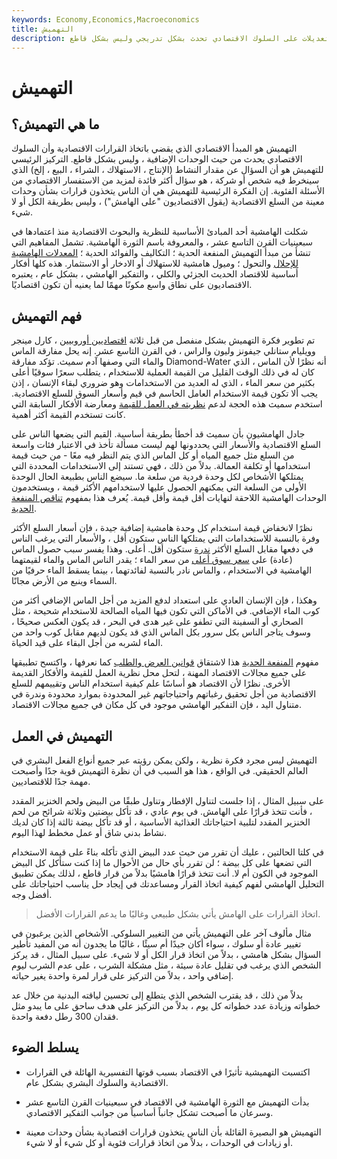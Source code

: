 ```yaml
---
keywords: Economy,Economics,Macroeconomics
title: التهميش
description: التهميش هو مبدأ اقتصادي أن القرارات والتعديلات على السلوك الاقتصادي تحدث بشكل تدريجي وليس بشكل قاطع.
---
```


# التهميش
## ما هي التهميش؟

التهميش هو المبدأ الاقتصادي الذي يقضي باتخاذ القرارات الاقتصادية وأن السلوك الاقتصادي يحدث من حيث الوحدات الإضافية ، وليس بشكل قاطع. التركيز الرئيسي للتهميش هو أن السؤال عن مقدار النشاط (الإنتاج ، الاستهلاك ، الشراء ، البيع ، إلخ) الذي سينخرط فيه شخص أو شركة ، هو سؤال أكثر فائدة لمزيد من الاستفسار الاقتصادي من الأسئلة الفئوية. إن الفكرة الرئيسية للتهميش هي أن الناس يتخذون قرارات بشأن وحدات معينة من السلع الاقتصادية (يقول الاقتصاديون "على الهامش") ، وليس بطريقة الكل أو لا شيء.

شكلت الهامشية أحد المبادئ الأساسية للنظرية والبحوث الاقتصادية منذ اعتمادها في سبعينيات القرن التاسع عشر ، والمعروفة باسم الثورة الهامشية. تشمل المفاهيم التي تنشأ من مبدأ التهميش المنفعة الحدية ؛ التكاليف والفوائد الحدية ؛ [المعدلات الهامشية للإحلال](/marginal_rate_substitution) والتحول ؛ وميول هامشية للاستهلاك أو الادخار أو الاستثمار. هذه كلها أفكار أساسية للاقتصاد الحديث الجزئي والكلي ، والتفكير الهامشي ، بشكل عام ، يعتبره الاقتصاديون على نطاق واسع مكونًا مهمًا لما يعنيه أن تكون اقتصاديًا.

## فهم التهميش

تم تطوير فكرة التهميش بشكل منفصل من قبل ثلاثة [اقتصاديين أوروبيين](/economist) ، كارل مينجر وويليام ستانلي جيفونز وليون والراس ، في القرن التاسع عشر. إنه يحل مفارقة الماس والماء التي وصفها آدم سميث. تؤكد مفارقة Diamond-Water أنه نظرًا لأن الماس ، الذي كان له في ذلك الوقت القليل من القيمة العملية للاستخدام ، يتطلب سعرًا سوقيًا أعلى بكثير من سعر الماء ، الذي له العديد من الاستخدامات وهو ضروري لبقاء الإنسان ، إذن يجب ألا تكون قيمة الاستخدام العامل الحاسم في قيم وأسعار السوق للسلع الاقتصادية. استخدم سميث هذه الحجة لدعم [نظريته في العمل للقيمة](/labor-theory-of-value) ومعارضة الأفكار السابقة التي كانت تستخدم القيمة أكثر أهمية.

جادل الهامشيون بأن سميث قد أخطأ بطريقة أساسية. القيم التي يضعها الناس على السلع الاقتصادية والأسعار التي يحددونها لهم ليست مسألة تأخذ في الاعتبار فئات واسعة من السلع مثل جميع المياه أو كل الماس الذي يتم النظر فيه معًا - من حيث قيمة استخدامها أو تكلفة العمالة. بدلاً من ذلك ، فهي تستند إلى الاستخدامات المحددة التي يمتلكها الأشخاص لكل وحدة فردية من سلعة ما. سيضع الناس بطبيعة الحال الوحدة الأولى من السلعة التي يمكنهم الحصول عليها لاستخدامهم الأكثر قيمة ، ويستخدمون الوحدات الهامشية اللاحقة لنهايات أقل قيمة وأقل قيمة. يُعرف هذا بمفهوم [تناقص المنفعة الحدية](/lawofdiminishingutility).

نظرًا لانخفاض قيمة استخدام كل وحدة هامشية إضافية جيدة ، فإن أسعار السلع الأكثر وفرة بالنسبة للاستخدامات التي يمتلكها الناس ستكون أقل ، والأسعار التي يرغب الناس في دفعها مقابل السلع الأكثر [ندرة](/scarcity) ستكون أقل. أعلى. وهذا يفسر سبب حصول الماس (عادة) على [سعر سوق أعلى](/market-price) من سعر الماء ؛ يقدر الناس الماس والماء لقيمتهما الهامشية في الاستخدام ، والماس نادر بالنسبة لفائدتهما ، بينما يسقط الماء حرفيًا من السماء وينبع من الأرض مجانًا.

وهكذا ، فإن الإنسان العادي على استعداد لدفع المزيد من أجل الماس الإضافي أكثر من كوب الماء الإضافي. في الأماكن التي تكون فيها المياه الصالحة للاستخدام شحيحة ، مثل الصحاري أو السفينة التي تطفو على غير هدى في البحر ، قد يكون العكس صحيحًا ، وسوف يتاجر الناس بكل سرور بكل الماس الذي قد يكون لديهم مقابل كوب واحد من الماء لشربه من أجل البقاء على قيد الحياة.

مفهوم [المنفعة الحدية](/marginalutility) هذا لاشتقاق [قوانين العرض والطلب](/law-of-supply-demand) كما نعرفها ، واكتسح تطبيقها على جميع مجالات الاقتصاد المهنة ، لتحل محل نظرية العمل للقيمة والأفكار القديمة الأخرى. نظرًا لأن الاقتصاد هو أساسًا علم كيفية استخدام الناس وتقييمهم للسلع الاقتصادية من أجل تحقيق رغباتهم واحتياجاتهم غير المحدودة بموارد محدودة وندرة في متناول اليد ، فإن التفكير الهامشي موجود في كل مكان في جميع مجالات الاقتصاد.

## التهميش في العمل

التهميش ليس مجرد فكرة نظرية ، ولكن يمكن رؤيته عبر جميع أنواع الفعل البشري في العالم الحقيقي. في الواقع ، هذا هو السبب في أن نظرة التهميش قوية جدًا وأصبحت مهمة جدًا للاقتصاديين.

على سبيل المثال ، إذا جلست لتناول الإفطار وتناول طبقًا من البيض ولحم الخنزير المقدد ، فأنت تتخذ قرارًا على الهامش. في يوم عادي ، قد تأكل بيضتين وثلاثة شرائح من لحم الخنزير المقدد لتلبية احتياجاتك الغذائية الأساسية ، أو قد تأكل بيضة ثالثة إذا كان لديك نشاط بدني شاق أو عمل مخطط لهذا اليوم.

في كلتا الحالتين ، عليك أن تقرر من حيث عدد البيض الذي تأكله بناءً على قيمة الاستخدام التي تضعها على كل بيضة ؛ لن تقرر بأي حال من الأحوال ما إذا كنت ستأكل كل البيض الموجود في الكون أم لا. أنت تتخذ قرارًا هامشيًا بدلاً من قرار قاطع ، لذلك يمكن تطبيق التحليل الهامشي لفهم كيفية اتخاذ القرار ومساعدتك في إيجاد حل يناسب احتياجاتك على أفضل وجه.

> اتخاذ القرارات على الهامش يأتي بشكل طبيعي وغالبًا ما يدعم القرارات الأفضل.

>

مثال مألوف آخر على التهميش يأتي من التغيير السلوكي. الأشخاص الذين يرغبون في تغيير عادة أو سلوك ، سواء أكان جيدًا أم سيئًا ، غالبًا ما يجدون أنه من المفيد تأطير السؤال بشكل هامشي ، بدلاً من اتخاذ قرار الكل أو لا شيء. على سبيل المثال ، قد يركز الشخص الذي يرغب في تقليل عادة سيئة ، مثل مشكلة الشرب ، على عدم الشرب ليوم إضافي واحد ، بدلاً من التركيز على قرار لمرة واحدة يغير حياته.

بدلاً من ذلك ، قد يقترب الشخص الذي يتطلع إلى تحسين لياقته البدنية من خلال عد خطواته وزيادة عدد خطواته كل يوم ، بدلاً من التركيز على هدف ساحق على ما يبدو مثل فقدان 300 رطل دفعة واحدة.

## يسلط الضوء

- اكتسبت التهميشية تأثيرًا في الاقتصاد بسبب قوتها التفسيرية الهائلة في القرارات الاقتصادية والسلوك البشري بشكل عام.

- بدأت التهميش مع الثورة الهامشية في الاقتصاد في سبعينيات القرن التاسع عشر وسرعان ما أصبحت تشكل جانباً أساسياً من جوانب التفكير الاقتصادي.

- التهميش هو البصيرة القائلة بأن الناس يتخذون قرارات اقتصادية بشأن وحدات معينة أو زيادات في الوحدات ، بدلاً من اتخاذ قرارات فئوية أو كل شيء أو لا شيء.

